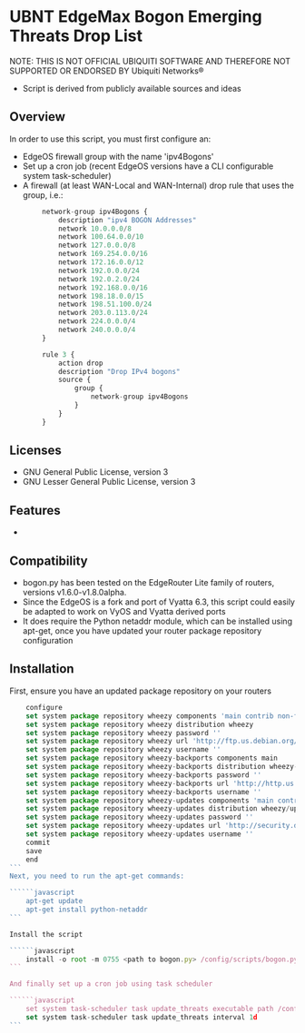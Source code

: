 # UBNT EdgeMax Bogon Emerging Threats Drop List

NOTE: THIS IS NOT OFFICIAL UBIQUITI SOFTWARE AND THEREFORE NOT SUPPORTED OR ENDORSED BY Ubiquiti Networks®

* Script is derived from publicly available sources and ideas

## Overview
In order to use this script, you must first configure an:

* EdgeOS firewall group with the name 'ipv4Bogons'
* Set up a cron job (recent EdgeOS versions have a CLI configurable system task-scheduler)
* A firewall (at least WAN-Local and WAN-Internal) drop rule that uses the group, i.e.:

```javascript
        network-group ipv4Bogons {
            description "ipv4 BOGON Addresses"
            network 10.0.0.0/8
            network 100.64.0.0/10
            network 127.0.0.0/8
            network 169.254.0.0/16
            network 172.16.0.0/12
            network 192.0.0.0/24
            network 192.0.2.0/24
            network 192.168.0.0/16
            network 198.18.0.0/15
            network 198.51.100.0/24
            network 203.0.113.0/24
            network 224.0.0.0/4
            network 240.0.0.0/4
        }

        rule 3 {
            action drop
            description "Drop IPv4 bogons"
            source {
                group {
                    network-group ipv4Bogons
                }
            }
        }
```

## Licenses
* GNU General Public License, version 3
* GNU Lesser General Public License, version 3

## Features
*

## Compatibility
* bogon.py has been tested on the EdgeRouter Lite family of routers, versions v1.6.0-v1.8.0alpha.
* Since the EdgeOS is a fork and port of Vyatta 6.3, this script could easily be adapted to work on VyOS and Vyatta derived ports
* It does require the Python netaddr module, which can be installed using apt-get, once you have updated your router package repository configuration

## Installation

First, ensure you have an updated package repository on your routers

`````````javascript
    configure
    set system package repository wheezy components 'main contrib non-free'
    set system package repository wheezy distribution wheezy
    set system package repository wheezy password ''
    set system package repository wheezy url 'http://ftp.us.debian.org/debian/'
    set system package repository wheezy username ''
    set system package repository wheezy-backports components main
    set system package repository wheezy-backports distribution wheezy-backports
    set system package repository wheezy-backports password ''
    set system package repository wheezy-backports url 'http://http.us.debian.org/debian'
    set system package repository wheezy-backports username ''
    set system package repository wheezy-updates components 'main contrib'
    set system package repository wheezy-updates distribution wheezy/updates
    set system package repository wheezy-updates password ''
    set system package repository wheezy-updates url 'http://security.debian.org/'
    set system package repository wheezy-updates username ''
    commit
    save
    end
```
Next, you need to run the apt-get commands:

``````javascript
    apt-get update
    apt-get install python-netaddr
```

Install the script

``````javascript
    install -o root -m 0755 <path to bogon.py> /config/scripts/bogon.py
```

And finally set up a cron job using task scheduler

``````javascript
    set system task-scheduler task update_threats executable path /config/scripts/bogon.py
    set system task-scheduler task update_threats interval 1d
```
